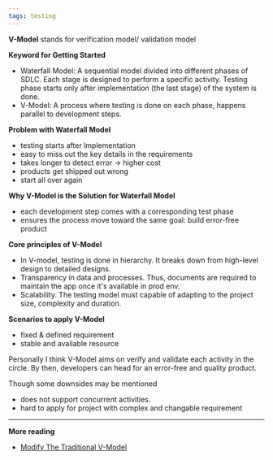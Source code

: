 ```yaml
---
tags: testing
---
```


**V-Model**
stands for verification model/ validation model

**Keyword for Getting Started**
- Waterfall Model: A sequential model divided into different phases of SDLC. Each stage is designed to perform a specific activity. Testing phase starts only after implementation (the last stage) of the system is done.
- V-Model: A process where testing is done on each phase, happens parallel to development steps. 


**Problem with Waterfall Model**
- testing starts after Implementation
- easy to miss out the key details in the requirements 
- takes longer to detect error -> higher cost
-  products get shipped out wrong
- start all over again

**Why V-Model is the Solution for Waterfall Model**
- each development step comes with a corresponding test phase
- ensures the process move toward the same goal: build error-free product

**Core principles of V-Model**
- In V-model, testing is done in hierarchy. It breaks down from high-level design to detailed designs.
- Transparency in data and processes. Thus, documents are required to maintain the app once it's available in prod env.
- Scalability. The testing model must capable of adapting to the project size, complexity and duration. 

**Scenarios to apply V-Model**
- fixed & defined requirement
- stable and available resource

Personally I think V-Model aims on verify and validate each activity in the circle. By then, developers can head for an error-free and quality product. 

Though some downsides may be mentioned
- does not support concurrent activities. 
- hard to apply for project with complex and changable requirement

---

**More reading**
- [Modify The Traditional V-Model](https://insights.sei.cmu.edu/blog/using-v-models-for-testing/)